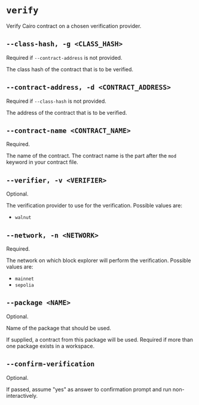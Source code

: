 # `verify`
Verify Cairo contract on a chosen verification provider.

## `--class-hash, -g <CLASS_HASH>`

Required if `--contract-address` is not provided.

The class hash of the contract that is to be verified.

## `--contract-address, -d <CONTRACT_ADDRESS>`

Required if `--class-hash` is not provided.

The address of the contract that is to be verified.

## `--contract-name <CONTRACT_NAME>`
Required.

The name of the contract. The contract name is the part after the `mod` keyword in your contract file.

## `--verifier, -v <VERIFIER>`
Optional.

The verification provider to use for the verification. Possible values are:
* `walnut`

## `--network, -n <NETWORK>`
Required.

The network on which block explorer will perform the verification. Possible values are:
* `mainnet`
* `sepolia`

## `--package <NAME>`
Optional.

Name of the package that should be used.

If supplied, a contract from this package will be used. Required if more than one package exists in a workspace.

## `--confirm-verification`
Optional.

If passed, assume "yes" as answer to confirmation prompt and run non-interactively.

